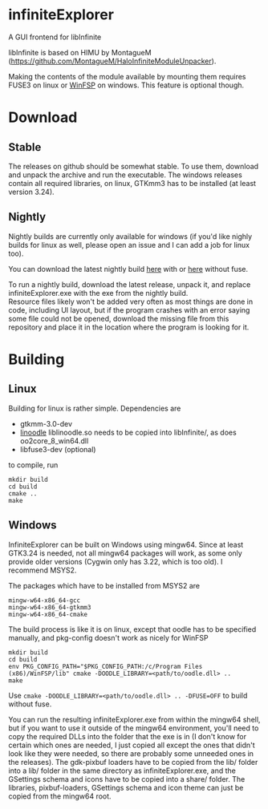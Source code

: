 # infiniteExplorer
A GUI frontend for libInfinite

libInfinite is based on HIMU by MontagueM (https://github.com/MontagueM/HaloInfiniteModuleUnpacker).

Making the contents of the module available by mounting them requires FUSE3 on linux or [WinFSP](https://winfsp.dev/rel) on windows. This feature is optional though.

# Download
## Stable
The releases on github should be somewhat stable. 
To use them, download and unpack the archive and run the executable. The windows releases contain all required libraries, on linux, GTKmm3 has to be installed (at least version 3.24).
## Nightly
Nightly builds are currently only available for windows (if you'd like nighly builds for linux as well, please open an issue and I can add a job for linux too).

You can download the latest nightly build [here](https://nightly.link/Coreforge/infiniteExplorer/workflows/cmake/master/infiniteExplorer.zip) with or [here](https://nightly.link/Coreforge/infiniteExplorer/workflows/cmake/master/infiniteExplorer_noFUSE.zip) without fuse.

To run a nightly build, download the latest release, unpack it, and replace infiniteExplorer.exe with the exe from the nightly build. 
<br>Resource files likely won't be added very often as most things are done in code, including UI layout, but if the program crashes with an error saying some file could not be opened, download the missing file from this repository and place it in the location where the program is looking for it. 

# Building
## Linux
Building for linux is rather simple. 
Dependencies are 
- gtkmm-3.0-dev
- [linoodle](https://github.com/McSimp/linoodle) liblinoodle.so needs to be copied into libInfinite/, as does oo2core_8_win64.dll
- libfuse3-dev (optional)

to compile, run
```
mkdir build
cd build
cmake ..
make
```

## Windows
InfiniteExplorer can be built on Windows using mingw64. Since at least GTK3.24 is needed, not all mingw64 packages will work, as some only provide older versions (Cygwin only has 3.22, which is too old). I recommend MSYS2.

The packages which have to be installed from MSYS2 are
```
mingw-w64-x86_64-gcc
mingw-w64-x86_64-gtkmm3
mingw-w64-x86_64-cmake
```

The build process is like it is on linux, except that oodle has to be specified manually, and pkg-config doesn't work as nicely for WinFSP
```
mkdir build
cd build
env PKG_CONFIG_PATH="$PKG_CONFIG_PATH:/c/Program Files (x86)/WinFSP/lib" cmake -DOODLE_LIBRARY=<path/to/oodle.dll> ..
make
```

Use `cmake -DOODLE_LIBRARY=<path/to/oodle.dll> .. -DFUSE=OFF` to build without fuse.

You can run the resulting infiniteExplorer.exe from within the mingw64 shell, but if you want to use it outside of the mingw64 environment, you'll need to copy the required DLLs into the folder that the exe is in (I don't know for certain which ones are needed, I just copied all except the ones that didn't look like they were needed, so there are probably some unneeded ones in the releases).
The gdk-pixbuf loaders have to be copied from the lib/ folder into a lib/ folder in the same directory as infiniteExplorer.exe, and the GSettings schema and icons have to be copied into a share/ folder.
The libraries, pixbuf-loaders, GSettings schema and icon theme can just be copied from the mingw64 root.
